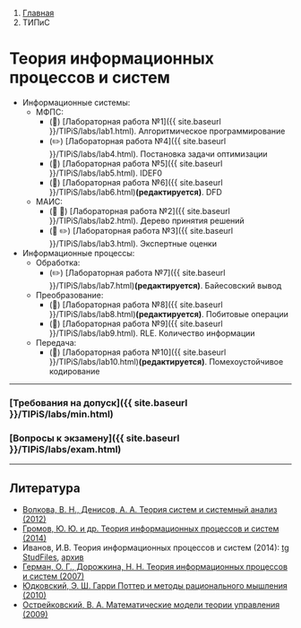 <ol class="breadcrumb">
  <li class="breadcrumb-item"><a href="{{ site.baseurl }}">Главная</a></li>
  <li class="breadcrumb-item active">ТИПиС</li>
</ol>

# Теория информационных процессов и систем

* Информационные системы:
  * МФПС:
    * (🔨) [Лабораторная работа №1]({{ site.baseurl }}/TIPiS/labs/lab1.html). Алгоритмическое программирование
    * (✏️) [Лабораторная работа №4]({{ site.baseurl }}/TIPiS/labs/lab4.html). Постановка задачи оптимизации
    * (🎨) [Лабораторная работа №5]({{ site.baseurl }}/TIPiS/labs/lab5.html). IDEF0
    * (🎨) [Лабораторная работа №6]({{ site.baseurl }}/TIPiS/labs/lab6.html)**(редактируется)**. DFD
  * МАИС:
    * (🔨 🎨) [Лабораторная работа №2]({{ site.baseurl }}/TIPiS/labs/lab2.html). Дерево принятия решений
    * (🔨 ✏️) [Лабораторная работа №3]({{ site.baseurl }}/TIPiS/labs/lab3.html). Экспертные оценки
* Информационные процессы:
  * Обработка:
    * (✏️) [Лабораторная работа №7]({{ site.baseurl }}/TIPiS/labs/lab7.html)**(редактируется)**. Байесовский вывод
  * Преобразование:
    * (🔨) [Лабораторная работа №8]({{ site.baseurl }}/TIPiS/labs/lab8.html)**(редактируется)**. Побитовые операции
    * (🔨) [Лабораторная работа №9]({{ site.baseurl }}/TIPiS/labs/lab9.html). RLE. Количество информации
  * Передача:
    * (🔨) [Лабораторная работа №10]({{ site.baseurl }}/TIPiS/labs/lab10.html)**(редактируется)**. Помехоустойчивое кодирование






___

### [Требования на допуск]({{ site.baseurl }}/TIPiS/labs/min.html)

### [Вопросы к экзамену]({{ site.baseurl }}/TIPiS/labs/exam.html)

___

## Литература

* [Волкова, В. Н., Денисов, А. А. Теория систем и системный анализ (2012)](http://www.library.fa.ru/files/Volkova1.pdf)
* [Громов, Ю. Ю. и др. Теория информационных процессов и систем (2014)](https://www.tstu.ru/book/elib/pdf/2014/didrih.pdf)
* Иванов, И.В. Теория информационных процессов и систем (2014): [tg StudFiles](https://www.studmed.ru/ivanov-i-v-teoriya-informacionnyh-processov-i-sistem_762d4c81540.html), [архив](https://kit.bstu.ru/shared/attachments/102785)
* [Герман, О. Г., Дорожкина, Н. Н. Теория информационных процессов и систем (2007)](https://elib.belstu.by/bitstream/123456789/2936/1/german_teoriya-informacionnyx-sistem.pdf)
* [Юдковский, Э. Ш. Гарри Поттер и методы рационального мышления (2010)](https://hpmor.ru/)
* [Острейковский, В. А. Математические модели теории управления (2009)](https://elib.surgu.ru/fulltext/umm/88998/view)
